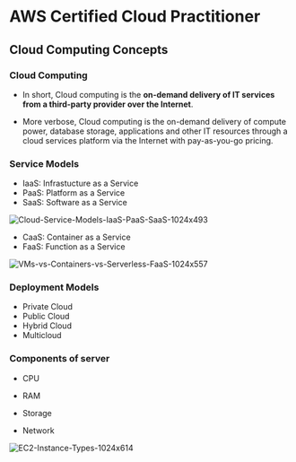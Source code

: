 # AWS Certified Cloud Practitioner

## Cloud Computing Concepts

### Cloud Computing

* In short, Cloud computing is the **on-demand delivery of IT services from a third-party provider over the Internet**.

* More verbose, Cloud computing is the on-demand delivery of compute power, database storage, applications and other IT resources through a cloud services platform via the Internet with pay-as-you-go pricing.

### Service Models

* IaaS: Infrastucture as a Service
* PaaS: Platform as a Service
* SaaS: Software as a Service

![Cloud-Service-Models-IaaS-PaaS-SaaS-1024x493](https://cdn-digicloud.pressidium.com/wp-content/uploads/2019/10/Cloud-Service-Models-IaaS-PaaS-SaaS-1024x493.jpg)

* CaaS: Container as a Service
* FaaS: Function as a Service

![VMs-vs-Containers-vs-Serverless-FaaS-1024x557](https://cdn-digicloud.pressidium.com/wp-content/uploads/2018/12/VMs-vs-Containers-vs-Serverless-FaaS-1024x557.jpg)

### Deployment Models

* Private Cloud
* Public Cloud
* Hybrid Cloud
* Multicloud

### Components of server

* CPU

* RAM
* Storage
* Network

![EC2-Instance-Types-1024x614](https://digitalcloud.guru/wp-content/uploads/2018/10/EC2-Instance-Types-1024x614.jpg)

